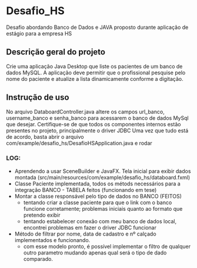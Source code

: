 # Desafio_HS
Desafio abordando Banco de Dados e JAVA proposto durante aplicação de estágio para a empresa HS

## Descrição geral do projeto
Crie uma aplicação Java Desktop que liste os pacientes de um banco de dados MySQL. 
A aplicação deve permitir que o profissional pesquise pelo nome do paciente e atualize a lista dinamicamente conforme a digitação.

## Instrução de uso
No arquivo DataboardController.java altere os campos url_banco, username_banco e senha_banco para acessarem
o banco de dados MySql que desejar. 
Certifique-se de que todos os componentes internos estão presentes no projeto, principalmente o driver JDBC
Uma vez que tudo está de acordo, basta abrir o arquivo com/example/desafio_hs/DesafioHSApplication.java e rodar

### LOG:
* Aprendendo a usar SceneBuilder e JavaFX. Tela inicial para exibir dados montada (src/main/resources/com/example/desafio_hs/databoard.fxml)
* Classe Paciente implementada, todos os métods necessários para a integração BANCO - TABELA feitos (funcionando em tese)
* Montar a classe responsável pelo tipo de dados no BANCO (FEITOS)
  * tentando criar a classe paciente para que o link com o banco funcione corretamente; problemas iniciais quanto ao formato que pretendo exibir
  * tentando estabelecer conexão com meu banco de dados local, encontrei problemas em fazer o driver JDBC funcionar
* Método de filtrar por nome, data de cadastro e nº calçado implementados e funcionando.
  * com esse modelo pronto, é possível implementar o filtro de qualquer outro parametro
  mudando apenas qual será o tipo de dado comparado. 
